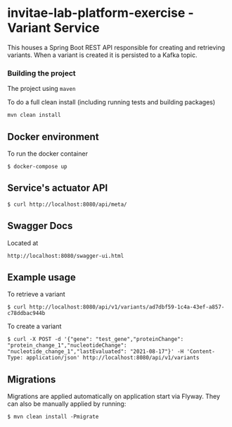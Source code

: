 # invitae-lab-platform-exercise - Variant Service
This houses a Spring Boot REST API responsible for creating and retrieving variants. When a variant is created it is persisted to a Kafka topic.

### Building the project 
The project using `maven`

To do a full clean install (including running tests and building packages)
```shell
mvn clean install 
```
## Docker environment 

To run the docker container

`$ docker-compose up`

## Service's actuator API
`$ curl http://localhost:8080/api/meta/`

## Swagger Docs

Located at

`http://localhost:8080/swagger-ui.html`

## Example usage

To retrieve a variant

`$ curl http://localhost:8080/api/v1/variants/ad7dbf59-1c4a-43ef-a857-c78ddbac944b`

To create a variant

`$ curl -X POST -d '{"gene": "test_gene","proteinChange": "protein_change_1","nucleotideChange": "nucleotide_change_1","lastEvaluated": "2021-08-17"}' -H 'Content-Type: application/json' http://localhost:8080/api/v1/variants`


## Migrations

Migrations are applied automatically on application start via Flyway. They can also be manually applied by running:

`$ mvn clean install -Pmigrate`

